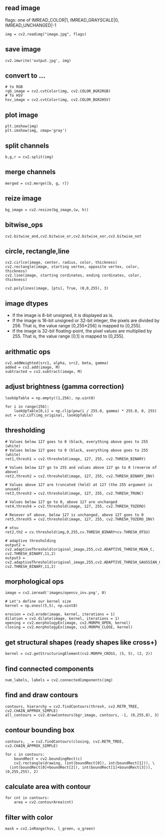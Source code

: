 ## read image
flags: one of  IMREAD_COLOR|1, IMREAD_GRAYSCALE|0, IMREAD_UNCHANGED|-1
```
img = cv2.readimg("image.jpg", flags)
```

## save image
```
cv2.imwrite('output.jpg', img)
```

## convert to ...
```
# to RGB
rgb_image = cv2.cvtColor(img, cv2.COLOR_BGR2RGB)
# To HSV
hsv_image = cv2.cvtColor(img, cv2.COLOR_BGR2HSV)
```

## plot image
```
plt.imshow(img)
plt.imshow(img, cmap='gray')
```

## split channels
```
b,g,r = cv2.split(img)
```

## merge channels
```
merged = cv2.merge([b, g, r])
```

## reize image
```
bg_image = cv2.resize(bg_image,(w, h))
```

## bitwise_ops
```
cv2.bitwise_and,cv2.bitwise_or,cv2.bitwise_xor,cv2.bitwise_not
```

## circle, rectangle,line
```
cv2.cirlce(image, center, radius, color, thickness)
cv2.rectangle(image, starting vertex, opposite vertex, color, thickness)
cv2.line(image, starting cordinates, ending cordinates, color, thickness)

cv2.polylines(image, [pts], True, (0,0,255), 3)
```

## image dtypes
- If the image is 8-bit unsigned, it is displayed as is.
- If the image is 16-bit unsigned or 32-bit integer, the pixels are divided by 256. That is, the value range [0,255*256] is mapped to [0,255].
- If the image is 32-bit floating-point, the pixel values are multiplied by 255. That is, the value range [0,1] is mapped to [0,255].

## arithmatic ops
```
cv2.addWeighted(src1, alpha, src2, beta, gamma)
added = cv2.add(image, M)
subtracted = cv2.subtract(image, M)
```

## adjust brightness (gamma correction)
```
lookUpTable = np.empty((1,256), np.uint8)

for i in range(256):
    lookUpTable[0,i] = np.clip(pow(i / 255.0, gamma) * 255.0, 0, 255)
out = cv2.LUT(img_original, lookUpTable)

```

## thresholding
```
# Values below 127 goes to 0 (black, everything above goes to 255 (white)
# Values below 127 goes to 0 (black, everything above goes to 255 (white)
ret1,thresh1 = cv2.threshold(image, 127, 255, cv2.THRESH_BINARY)

# Values below 127 go to 255 and values above 127 go to 0 (reverse of above)
ret2,thresh2 = cv2.threshold(image, 127, 255, cv2.THRESH_BINARY_INV)

# Values above 127 are truncated (held) at 127 (the 255 argument is unused)
ret3,thresh3 = cv2.threshold(image, 127, 255, cv2.THRESH_TRUNC)

# Values below 127 go to 0, above 127 are unchanged  
ret4,thresh4 = cv2.threshold(image, 127, 255, cv2.THRESH_TOZERO)

# Resever of above, below 127 is unchanged, above 127 goes to 0
ret5,thresh5 = cv2.threshold(image, 127, 255, cv2.THRESH_TOZERO_INV)

# otsu
ret2,th2 = cv.threshold(img,0,255,cv.THRESH_BINARY+cv.THRESH_OTSU)

# adaptive thresholding
output2 = cv2.adaptiveThreshold(original_image,255,cv2.ADAPTIVE_THRESH_MEAN_C, cv2.THRESH_BINARY,11,2)
output3 = cv2.adaptiveThreshold(original_image,255,cv2.ADAPTIVE_THRESH_GAUSSIAN_C, cv2.THRESH_BINARY,11,2)
```

## morphological ops
```
image = cv2.imread('images/opencv_inv.png', 0)

# Let's define our kernel size
kernel = np.ones((5,5), np.uint8)

erosion = cv2.erode(image, kernel, iterations = 1)
dilation = cv2.dilate(image, kernel, iterations = 1)
opening = cv2.morphologyEx(image, cv2.MORPH_OPEN, kernel)
closing = cv2.morphologyEx(image, cv2.MORPH_CLOSE, kernel)
```

## get structural shapes (ready shapes like cross+)
```
kernel = cv2.getStructuringElement(cv2.MORPH_CROSS, (5, 5), (2, 2))
```

## find connected components
```
num_labels, labels = cv2.connectedComponents(img)
```


## find and draw contours
```
contours, hierarchy = cv2.findContours(thresh, cv2.RETR_TREE, cv2.CHAIN_APPROX_SIMPLE)
all_contours = cv2.drawContours(bgr_image, contours, -1, (0,255,0), 3)
```

## contour bounding box
```
contours, _ = cv2.findContours(closing, cv2.RETR_TREE, cv2.CHAIN_APPROX_SIMPLE)

for c in contours:
    boundRect = cv2.boundingRect(c)
    cv2.rectangle(drawing, (int(boundRect[0]), int(boundRect[1])), \
  (int(boundRect[0]+boundRect[2]), int(boundRect[1]+boundRect[3])), (0,255,255), 2)
```

## calculate area with contour
```
for cnt in contours:
    area = cv2.contourArea(cnt)
```

## filter with color
```
mask = cv2.inRange(hsv, l_green, u_green)
```
